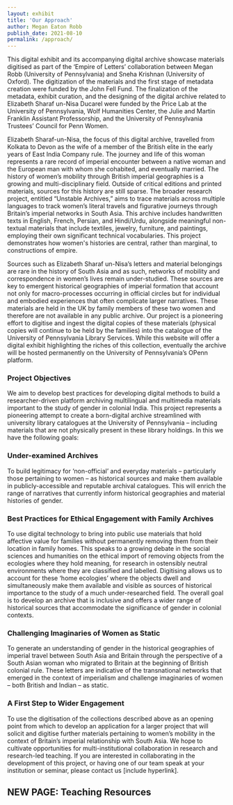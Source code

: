 ```yaml
---
layout: exhibit
title: 'Our Approach'
author: Megan Eaton Robb
publish_date: 2021-08-10
permalink: /approach/
---
```

<p>This digital exhibit and its accompanying digital archive showcase materials digitised as part of the ‘Empire of Letters’ collaboration between Megan Robb (University of Pennsylvania) and Sneha Krishnan (University of Oxford). The digitization of the materials and the first stage of metadata creation were funded by the John Fell Fund. The finalization of the metadata, exhibit curation, and the designing of the digital archive related to Elizabeth Sharaf un-Nisa Ducarel were funded by the Price Lab at the University of Pennsylvania, Wolf Humanities Center, the Julie and Martin Franklin Assistant Professorship, and the University of Pennsylvania Trustees’ Council for Penn Women.
<br>
<p>Elizabeth Sharaf-un-Nisa, the focus of this digital archive, travelled from Kolkata to Devon as the wife of a member of the British elite in the early years of East India Company rule. The journey and life of this woman represents a rare record of imperial encounter between a native woman and the European man with whom she cohabited, and eventually married. The history of women’s mobility through British imperial geographies is a growing and multi-disciplinary field. Outside of critical editions and printed materials, sources for this history are still sparse. The broader research project, entitled “Unstable Archives,” aims to trace materials across multiple languages to track women’s literal travels and figurative journeys through Britain’s imperial networks in South Asia. This archive includes handwritten texts in English, French, Persian, and Hindi/Urdu, alongside meaningful non-textual materials that include textiles, jewelry, furniture, and paintings, employing their own significant technical vocabularies. This project demonstrates how women's histories are central, rather than marginal, to constructions of empire.
<br>
<p>Sources such as Elizabeth Sharaf un-Nisa’s letters and material belongings are rare in the history of South Asia and as such, networks of mobility and correspondence in women’s lives remain under-studied. These sources are key to emergent historical geographies of imperial formation that account not only for macro-processes occurring in official circles but for individual and embodied experiences that often complicate larger narratives. These materials are held in the UK by family members of these two women and therefore are not available in any public archive. Our project is a pioneering effort to digitise and ingest the digital copies of these materials (physical copies will continue to be held by the families) into the catalogue of the University of Pennsylvania Library Services. While this website will offer a digital exhibit highlighting the riches of this collection, eventually the archive will be hosted permanently on the University of Pennsylvania’s OPenn platform.

<h3>Project Objectives</h3>

<p>We aim to develop best practices for developing digital methods to build a researcher-driven platform archiving multilingual and multimedia materials important to the study of gender in colonial India. This project represents a pioneering attempt to create a born-digital archive streamlined with university library catalogues at the University of Pennsylvania – including materials that are not physically present in these library holdings. In this we have the following goals:

<h3>Under-examined Archives</h3>

<p>To build legitimacy for ‘non-official’ and everyday materials – particularly those pertaining to women – as historical sources and make them available in publicly-accessible and reputable archival catalogues. This will enrich the range of narratives that currently inform historical geographies and material histories of gender.

<h3>Best Practices for Ethical Engagement with Family Archives</h3>

<p>To use digital technology to bring into public use materials that hold affective value for families without permanently removing them from their location in family homes. This speaks to a growing debate in the social sciences and humanities on the ethical import of removing objects from the ecologies where they hold meaning, for research in ostensibly neutral environments where they are classified and labelled. Digitising allows us to account for these ‘home ecologies’ where the objects dwell and simultaneously make them available and visible as sources of historical importance to the study of a much under-researched field. The overall goal is to develop an archive that is inclusive and offers a wider range of historical sources that accommodate the significance of gender in colonial contexts.

<h3>Challenging Imaginaries of Women as Static</h3>

<p>To generate an understanding of gender in the historical geographies of imperial travel between South Asia and Britain through the perspective of a South Asian woman who migrated to Britain at the beginning of British colonial rule. These letters are indicative of the transnational networks that emerged in the context of imperialism and challenge imaginaries of women – both British and Indian – as static.

<h3>A First Step to Wider Engagement</h3>

<p>To use the digitisation of the collections described above as an opening point from which to develop an application for a larger project that will solicit and digitise further materials pertaining to women’s mobility in the context of Britain’s imperial relationship with South Asia. We hope to cultivate opportunities for multi-institutional collaboration in research and research-led teaching. If you are interested in collaborating in the development of this project, or having one of our team speak at your institution or seminar, please contact us [include hyperlink].
<br>


## NEW PAGE: Teaching Resources
